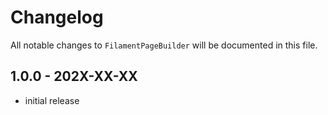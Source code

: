 # Changelog

All notable changes to `FilamentPageBuilder` will be documented in this file.

## 1.0.0 - 202X-XX-XX

- initial release
